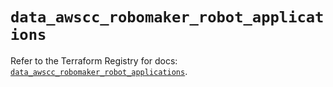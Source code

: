 # `data_awscc_robomaker_robot_applications`

Refer to the Terraform Registry for docs: [`data_awscc_robomaker_robot_applications`](https://registry.terraform.io/providers/hashicorp/awscc/0.70.0/docs/data-sources/robomaker_robot_applications).
